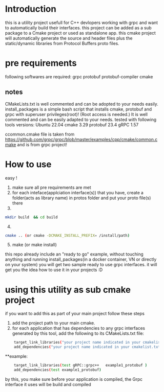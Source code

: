 # Introduction
this is a utility project usefull for C++ devlopers working with grpc and want to automatically build their interfaces. this project can be added as a sub package to a Cmake project or used as standalone app. this cmake project will automatically generate the source and header files plus the static/dynamic libraries from Protocol Buffers proto files.
# pre requirements
following softwares are required: 
grpc
protobuf
protobuf-compiler
cmake

## notes
CMakeLists.txt is well commented and can be adopted to your needs easily.
install_packages is a simple bash script that installs cmake, protobuf and grpc with superuser privileges(root)! (Root access is needed.) It is well commented and can be easily adapted to your needs. 
tested with  following tools versions:
Ubuntu 22.04
cmake 3.29
protobuf 23.4
gRPC 1.57

ccommon.cmake file is taken from https://github.com/grpc/grpc/blob/master/examples/cpp/cmake/common.cmake and is from grpc project!

# How to use
easy ! 
1. make sure  all pre requirements are met
2. for each inteface(applciation interface(s)) that you have, create a folder(acts as library name) in protos folder and put your proto file(s) there
3. 
```bash 
mkdir build  && cd build
```
4. 
```bash
cmake .. (or cmake -DCMAKE_INSTALL_PREFIX= /install/path)
```
5. make (or make install) 

this repo already include an "ready to go" example, without touching anything and running install_packages(in a docker container, VN or directly on your system) you will get two sample ready to use grpc interfaces. it will get you the idea how to use it in your projects :D

# using this utility as sub cmake project
if you want to add this as part of your main project follow these steps
1. add the project path to your main cmake.
2. for each application that has dependencies to any grpc interfaces generated by this tool, add the following to its CMakeLists.txt file:
```bash
    target_link_libraries("your project name indicated in your cmakelist.txt" gRPC::grpc++   (name of your protos folder)_protobuf )
    add_dependencies("your project name indicated in your cmakelist.txt" (name of your protos folder)_protobuf)
```
**example:

```bash
    target_link_libraries(test gRPC::grpc++   example1_protobuf )
    add_dependencies(test example1_protobuf)
```
by this, you make sure before your application is compiled, the Grpc interface it uses will be build and compiled



